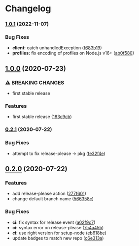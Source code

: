 # Changelog

### [1.0.1](https://www.github.com/mmarchini-oss/node-observe/compare/v1.0.0...v1.0.1) (2022-11-07)


### Bug Fixes

* **client:** catch unhandledException ([f683b19](https://www.github.com/mmarchini-oss/node-observe/commit/f683b1989d54216f76261644bfa70e436ab5062a))
* **profiles:** fix encoding of profiles on Node.js v16+ ([ab0f580](https://www.github.com/mmarchini-oss/node-observe/commit/ab0f58006c586faff9d5d811572a769b23131557))

## [1.0.0](https://www.github.com/mmarchini-oss/node-observe/compare/v0.2.1...v1.0.0) (2020-07-23)


### ⚠ BREAKING CHANGES

* first stable release

### Features

* first stable release ([183c9cb](https://www.github.com/mmarchini-oss/node-observe/commit/183c9cb719ca750993f91b4a28a7eff230c6c73b))

### [0.2.1](https://www.github.com/mmarchini-oss/node-observe/compare/v0.2.0...v0.2.1) (2020-07-22)


### Bug Fixes

* attempt to fix release-please -> pkg ([fe32f4e](https://www.github.com/mmarchini-oss/node-observe/commit/fe32f4e4b91b2baf17596d7db164237bdac8f054))

## [0.2.0](https://www.github.com/mmarchini-oss/node-observe/compare/v0.1.2...v0.2.0) (2020-07-22)


### Features

* add release-please action ([277f601](https://www.github.com/mmarchini-oss/node-observe/commit/277f60151f6e4abd314f29baf4ac34bfe9645ae7))
* change default branch name ([566358c](https://www.github.com/mmarchini-oss/node-observe/commit/566358ce2844c5d67233cafdc7acce23369ef5f9))


### Bug Fixes

* **ci:** fix syntax for release event ([a02f9c7](https://www.github.com/mmarchini-oss/node-observe/commit/a02f9c76551e326cf3610edfcb923a8e5fc3cb97))
* **ci:** syntax error on release-please ([7c4a45b](https://www.github.com/mmarchini-oss/node-observe/commit/7c4a45b1293a46128c506878061f855040cd8579))
* **ci:** use right version for setup-node ([eb618be](https://www.github.com/mmarchini-oss/node-observe/commit/eb618bec9432c54e31b22fd1d27a87d6fa1947f5))
* update badges to match new repo ([c6e313a](https://www.github.com/mmarchini-oss/node-observe/commit/c6e313a40e9ad180584244cf8b0dd4ca5ab38a1f))

